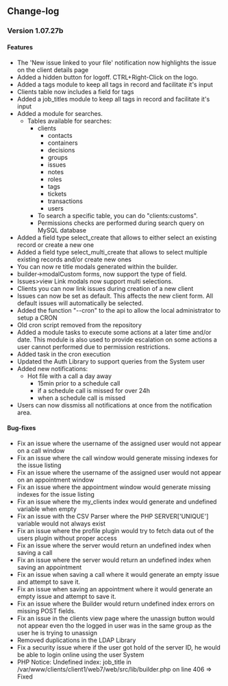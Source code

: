 ## Change-log
### Version 1.07.27b
#### Features
 * The 'New issue linked to your file' notification now highlights the issue on the client details page
 * Added a hidden button for logoff. CTRL+Right-Click on the logo.
 * Added a tags module to keep all tags in record and facilitate it's input
 * Clients table now includes a field for tags
 * Added a job_titles module to keep all tags in record and facilitate it's input
 * Added a module for searches.
   * Tables available for searches:
	   * clients
		 * contacts
		 * containers
		 * decisions
		 * groups
		 * issues
		 * notes
		 * roles
		 * tags
		 * tickets
		 * transactions
		 * users
	 * To search a specific table, you can do "clients:customs".
	 * Permissions checks are performed during search query on MySQL database
 * Added a field type select_create that allows to either select an existing record or create a new one
 * Added a field type select_multi_create that allows to select multiple existing records and/or create new ones
 * You can now re title modals generated within the builder.
 * builder->modalCustom forms, now support the type of field.
 * Issues>view Link modals now support multi selections.
 * Clients you can now link issues during creation of a new client
 * Issues can now be set as default. This affects the new client form. All default issues will automatically be selected.
 * Added the function "--cron" to the api to allow the local administrator to setup a CRON
 * Old cron script removed from the repository
 * Added a module tasks to execute some actions at a later time and/or date. This module is also used to provide escalation on some actions a user cannot performed due to permission restrictions.
 * Added task in the cron execution
 * Updated the Auth Library to support queries from the System user
 * Added new notifications:
   * Hot file with a call a day away
	 * 15min prior to a schedule call
	 * if a schedule call is missed for over 24h
	 * when a schedule call is missed
 * Users can now dissmiss all notifications at once from the notification area.

#### Bug-fixes
 * Fix an issue where the username of the assigned user would not appear on a call window
 * Fix an issue where the call window would generate missing indexes for the issue listing
 * Fix an issue where the username of the assigned user would not appear on an appointment window
 * Fix an issue where the appointment window would generate missing indexes for the issue listing
 * Fix an issue where the my_clients index would generate and undefined variable when empty
 * Fix an issue with the CSV Parser where the PHP SERVER['UNIQUE'] variable would not always exist
 * Fix an issue where the profile plugin would try to fetch data out of the users plugin without proper access
 * Fix an issue where the server would return an undefined index when saving a call
 * Fix an issue where the server would return an undefined index when saving an appointment
 * Fix an issue when saving a call where it would generate an empty issue and attempt to save it.
 * Fix an issue when saving an appointment where it would generate an empty issue and attempt to save it.
 * Fix an issue where the Builder would return undefined index errors on missing POST fields.
 * Fix an issue in the clients view page where the unassign button would not appear even tho the logged in user was in the same group as the user he is trying to unassign
 * Removed duplications in the LDAP Library
 * Fix a security issue where if the user got hold of the server ID, he would be able to login online using the user System
 * PHP Notice:  Undefined index: job_title in /var/www/clients/client1/web7/web/src/lib/builder.php on line 406 => Fixed
